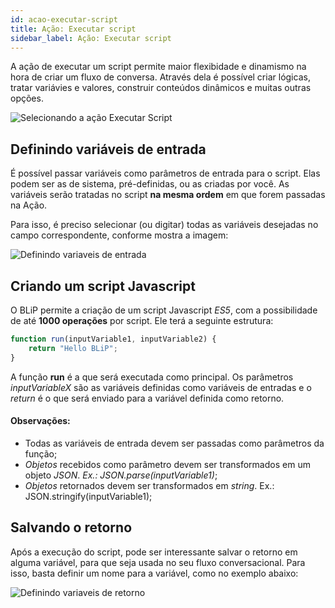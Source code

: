 ```yaml
---
id: acao-executar-script
title: Ação: Executar script
sidebar_label: Ação: Executar script
---
```


A ação de executar um script permite maior flexibidade e dinamismo na hora de criar um fluxo de conversa. Através dela é possível criar lógicas, tratar variávies e valores, construir conteúdos dinâmicos e muitas outras opções.

![Selecionando a ação Executar Script](/img/builder/acao-executar-script-1.png)

## Definindo variáveis de entrada

É possível passar variáveis como parâmetros de entrada para o script. Elas podem ser as de sistema, pré-definidas, ou as criadas por você. As variáveis serão tratadas no script **na mesma ordem** em que forem passadas na Ação. 

Para isso, é preciso selecionar (ou digitar) todas as variáveis desejadas no campo correspondente, conforme mostra a imagem:

![Definindo variaveis de entrada](/img/builder/acao-executar-script-2.png)

## Criando um script Javascript

O BLiP permite a criação de um script Javascript *ES5*, com a possibilidade de até **1000 operações** por script. Ele terá a seguinte estrutura: 

```javascript
function run(inputVariable1, inputVariable2) {
    return "Hello BLiP"; 
}
```
A função **run** é a que será executada como principal. Os parâmetros *inputVariableX* são as variáveis definidas como variáveis de entradas e o *return* é o que será enviado para a variável definida como retorno.

#### Observações: 

* Todas as variáveis de entrada devem ser passadas como parâmetros da função;
* *Objetos* recebidos como parâmetro devem ser transformados em um objeto *JSON*. *Ex.: JSON.parse(inputVariable1)*;
* *Objetos* retornados devem ser transformados em *string*. Ex.: JSON.stringify(inputVariable1);

## Salvando o retorno

Após a execução do script, pode ser interessante salvar o retorno em alguma variável, para que seja usada no seu fluxo conversacional. Para isso, basta definir um nome para a variável, como no exemplo abaixo:

![Definindo variaveis de retorno](/img/builder/acao-executar-script-4.png)